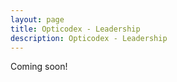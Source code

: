 ```yaml
---
layout: page
title: Opticodex - Leadership
description: Opticodex - Leadership
---
```


<div class="alert alert-info" role="alert">
  Coming soon!
</div>
